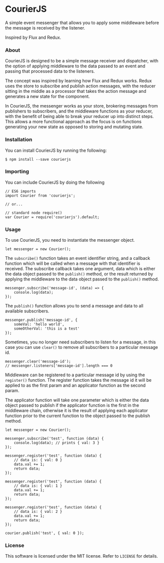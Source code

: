 # CourierJS

A simple event messenger that allows you to apply some middleware before
the message is received by the listener.

Inspired by Flux and Redux.

### About

CourierJS is designed to be a simple message receiver and dispatcher, with the
option of applying middleware to the data passed to an event and passing that
processed data to the listeners.

The concept was inspired by learning how Flux and Redux works. Redux uses the
store to subscribe and publish action messages, with the reducer sitting in the
middle as a processor that takes the action message and generates a new state
for the component.

In CourierJS, the messenger works as your store, brokering messages from publishers
to subscribers, and the middleware functions as your reducer, with the benefit of
being able to break your reducer up into distinct steps. This allows a more functional
approach as the focus is on functions generating your new state as opposed to
storing and mutating state.

### Installation

You can install CourierJS by running the following:

```
$ npm install --save courierjs
```

### Importing

You can include CourierJS by doing the following

```
// ES6 imports
import Courier from 'courierjs';

// or...

// standard node require()
var Courier = require('courierjs').default;
```

### Usage

To use CourierJS, you need to instantiate the messenger object.

```
let messenger = new Courier();
```

The `subscribe()` function takes an event identifier string, and a callback
function which will be called when a message with that identifier is received.
The subscribe callback takes one argument, data which is either the data object
passed to the `publish()` method, or the result returned by applying the middleware
to the data object passed to the `publish()` method.

```
messenger.subscribe('message-id', (data) => {
	console.log(data);
});
```

The `publish()` function allows you to send a message and data to all available
subscribers.

```
messenger.publish('message-id', { 
	someVal: 'hello world', 
	someOtherVal: 'this is a test' 
});
```

Sometimes, you no longer need subscribers to listen for a message, in this case
you can use `clear()` to remove all subscribers to a particular message id.

```
messenger.clear('message-id');
// messenger.listeners['message-id'].length === 0
```

Middleware can be registered to a particular message id by using the `register()`
function. The register function takes the message id it will be applied to as the
first param and an applicator function as the second param.

The applicator function will take one parameter which is either the data object
passed to publish if the applicator function is the first in the middleware chain,
otherwise it is the result of applying each applicator function prior to the current
function to the object passed to the publish method.

```
let messenger = new Courier();

messenger.subscribe('test', function (data) {
	console.log(data); // prints { val: 3 }
});

messenger.register('test', function (data) {
	// data is: { val: 0 }
	data.val += 1;
	return data;
});

messenger.register('test', function (data) {
	// data is: { val: 1 }
	data.val += 1;
	return data;
});

messenger.register('test', function (data) {
	// data is: { val: 2 }
	data.val += 1;
	return data;
});

courier.publish('test', { val: 0 });
```

### License

This software is licensed under the MIT license. Refer to `LICENSE` for details.